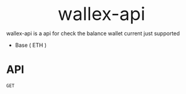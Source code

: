 <font size=17><center>wallex-api</center></font>

wallex-api is a api for check the balance wallet current just supported

- Base ( ETH )

# API

```
GET
```
